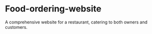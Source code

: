 # Food-ordering-website
A comprehensive website for a restaurant, catering to both owners and customers.
